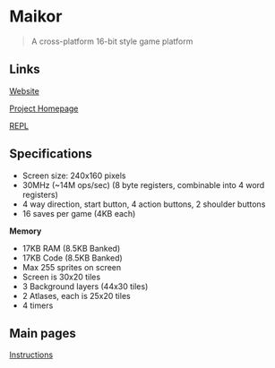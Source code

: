 # Maikor

> A cross-platform 16-bit style game platform

## Links

[Website](https://maikor.app)

[Project Homepage](https://github.com/MaikorAppPublic)

[REPL](https://play.vm.maikor.app)

## Specifications

- Screen size: 240x160 pixels
- 30MHz (~14M ops/sec) (8 byte registers, combinable into 4 word registers)
- 4 way direction, start button, 4 action buttons, 2 shoulder buttons
- 16 saves per game (4KB each)

**Memory**
- 17KB RAM (8.5KB Banked)
- 17KB Code (8.5KB Banked)
- Max 255 sprites on screen
- Screen is 30x20 tiles
- 3 Background layers (44x30 tiles)
- 2 Atlases, each is 25x20 tiles
- 4 timers


## Main pages

[Instructions](./ops.md)